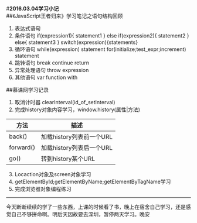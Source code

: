 #**2016.03.04学习小记**
<br/>
##《JavaScript王者归来》学习笔记之语句结构回顾

1. 表达式语句
2. 条件语句
    if(expression1){
    statement1
    }
    else if(expression2){
    statement2
    }
    else{
    statement3
    }
    switch(expression){statements}
3. 循环语句
    while(expression)
    statement
    for(initialize;test_expr;increment)
    statement
4. 跳转语句
    break
    continue
    return
5. 异常处理语句
    throw expression
6. 其他语句
    var
    function
    with

##慕课网学习记录
1. 取消计时器 clearInterval(id_of_setInterval)
2. 完成history对象内容学习，window.history(属性|方法)

方法|描述
------|-------
back()|加载history列表前一个URL
forward()|加载history列表后一个URL
go()|转到history某个URL

3. Locaction对象及screen对象学习
4. getElementById;getElementByName;getElementByTagName学习
5. 完成浏览器对象编程练习
***
今天断断续续的学了一些东西，上课的时候看了书，晚上在宿舍自己学习，还是感觉自己不够拼命啊。明后天因故要去深圳，暂停两天学习。晚安